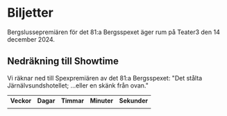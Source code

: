 # Biljetter

Bergslussepremiären för det 81:a Bergsspexet äger rum på Teater3 den 14 december 2024.

## Nedräkning till Showtime

Vi räknar ned till Spexpremiären av det 81:a Bergsspexet: "Det stålta Järnälvsundshotellet; ...eller en skänk från ovan."

<!-- <div id="countdown" style="font-size: 2em; color: #d9534f;"></div>

<script>
  // Set the target date
  var targetDate = new Date("Dec 31, 2024 23:59:59").getTime();

  // Update the countdown every 1 second
  var countdownFunction = setInterval(function() {
    // Get the current date and time
    var now = new Date().getTime();
    
    // Calculate the distance between now and the target date
    var distance = targetDate - now;
    
    // Time calculations for weeks, days, hours, minutes, and seconds
    var weeks = Math.floor(distance / (1000 * 60 * 60 * 24 * 7));
    var days = Math.floor((distance % (1000 * 60 * 60 * 24 * 7)) / (1000 * 60 * 60 * 24));
    var hours = Math.floor((distance % (1000 * 60 * 60 * 24)) / (1000 * 60 * 60));
    var minutes = Math.floor((distance % (1000 * 60 * 60)) / (1000 * 60));
    var seconds = Math.floor((distance % (1000 * 60)) / 1000);
    
    // Display the result in the "countdown" element
    document.getElementById("countdown").innerHTML = 
      weeks + " veckor\n" + days + " dagar " + hours + " timmar " + 
      minutes + " minuter " + seconds + " sekunder";
    
    // If the countdown is over, display a message
    if (distance < 0) {
      clearInterval(countdownFunction);
      document.getElementById("countdown").innerHTML = "The countdown is over!";
    }
  }, 1000);
</script> -->

<table id="countdown-table" style="font-size: 1em; text-align: center; border-collapse: collapse; margin: 0 auto;">
  <tr>
    <th>Veckor</th>
    <th>Dagar</th>
    <th>Timmar</th>
    <th>Minuter</th>
    <th>Sekunder</th>
  </tr>
  <tr>
    <td id="weeks"></td>
    <td id="days"></td>
    <td id="hours"></td>
    <td id="minutes"></td>
    <td id="seconds"></td>
  </tr>
</table>

<script>
  var targetDate = new Date("Dec 14, 2024 13:00:00").getTime();

  var countdownFunction = setInterval(function() {
    var now = new Date().getTime();
    var distance = targetDate - now;

    var weeks = Math.floor(distance / (1000 * 60 * 60 * 24 * 7));
    var days = Math.floor((distance % (1000 * 60 * 60 * 24 * 7)) / (1000 * 60 * 60 * 24));
    var hours = Math.floor((distance % (1000 * 60 * 60 * 24)) / (1000 * 60 * 60));
    var minutes = Math.floor((distance % (1000 * 60 * 60)) / (1000 * 60));
    var seconds = Math.floor((distance % (1000 * 60)) / 1000);
    
    document.getElementById("weeks").innerHTML = weeks;
    document.getElementById("days").innerHTML = days;
    document.getElementById("hours").innerHTML = hours;
    document.getElementById("minutes").innerHTML = minutes;
    document.getElementById("seconds").innerHTML = seconds;

    if (distance < 0) {
      clearInterval(countdownFunction);
      document.getElementById("countdown-table").innerHTML = "The countdown is over!";
    }
  }, 1000);
</script>